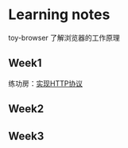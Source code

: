 # Learning notes

toy-browser 了解浏览器的工作原理

## Week1
练功房：[实现HTTP协议](./toy-brower/week-01-http.md)

## Week2


## Week3